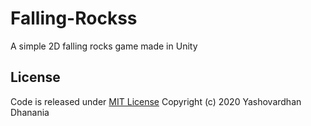 # Falling-Rockss
A simple 2D falling rocks game made in Unity

## License
Code is released under [MIT License](LICENSE)
Copyright (c) 2020 Yashovardhan Dhanania

